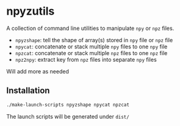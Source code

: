 npyzutils
=========

A collection of command line utilities to manipulate `npy` or `npz` files.

- `npyzshape`: tell the shape of array(s) stored in `npy` file or `npz` file
- `npycat`: concatenate or stack multiple `npy` files to one `npy` file
- `npzcat`: concatenate or stack multiple `npz` files to one `npz` file
- `npz2npy`: extract key from `npz` files into separate `npy` files

Will add more as needed

Installation
------------

```bash
./make-launch-scripts npyzshape npycat npzcat
```

The launch scripts will be generated under `dist/`
